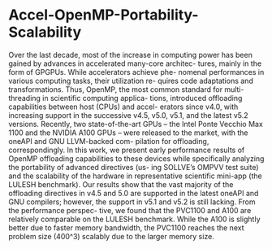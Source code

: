 # Accel-OpenMP-Portability-Scalability

Over the last decade, most of the increase in computing
power has been gained by advances in accelerated many-core architec-
tures, mainly in the form of GPGPUs. While accelerators achieve phe-
nomenal performances in various computing tasks, their utilization re-
quires code adaptations and transformations. Thus, OpenMP, the most
common standard for multi-threading in scientific computing applica-
tions, introduced offloading capabilities between host (CPUs) and accel-
erators since v4.0, with increasing support in the successive v4.5, v5.0,
v5.1, and the latest v5.2 versions. Recently, two state-of-the-art GPUs –
the Intel Ponte Vecchio Max 1100 and the NVIDIA A100 GPUs – were
released to the market, with the oneAPI and GNU LLVM-backed com-
pilation for offloading, correspondingly. In this work, we present early
performance results of OpenMP offloading capabilities to these devices
while specifically analyzing the portability of advanced directives (us-
ing SOLLVE’s OMPVV test suite) and the scalability of the hardware in
representative scientific mini-app (the LULESH benchmark). Our results
show that the vast majority of the offloading directives in v4.5 and 5.0
are supported in the latest oneAPI and GNU compilers; however, the
support in v5.1 and v5.2 is still lacking. From the performance perspec-
tive, we found that the PVC1100 and A100 are relatively comparable on
the LULESH benchmark. While the A100 is slightly better due to faster
memory bandwidth, the PVC1100 reaches the next problem size (400^3)
scalably due to the larger memory size.
